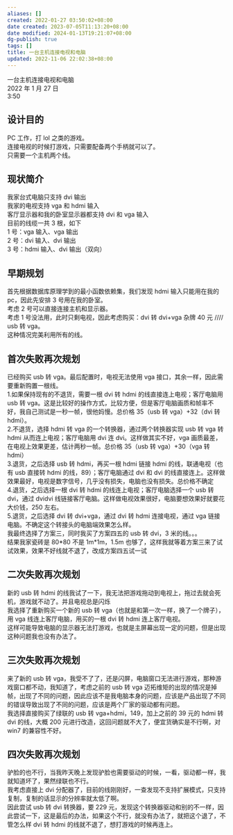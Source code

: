 ```yaml
---
aliases: []
created: 2022-01-27 03:50:02+08:00
date created: 2023-07-05T11:13:20+08:00
date modified: 2024-01-13T19:21:07+08:00
dg-publish: true
tags: []
title: 一台主机连接电视和电脑
updated: 2022-11-06 22:02:38+08:00
---
```


一台主机连接电视和电脑  
2022 年 1 月 27 日  
3:50

## 设计目的
PC 工作，打 lol 之类的游戏。  
连接电视的时候打游戏，只需要配备两个手柄就可以了。  
只需要一个主机两个线。
## 现状简介
我家台式电脑只支持 dvi 输出  
我家的电视支持 vga 和 hdmi 输入  
客厅显示器和我的卧室显示器都支持 dvi 和 vga 输入  
目前的线缆一共 3 根，如下  
1 号：vga 输入、vga 输出  
2 号：dvi 输入、dvi 输出  
3 号：hdmi 输入、dvi 输出（双向）
## 早期规划
首先根据数据库原理学到的最小函数依赖集，我们发现 hdmi 输入只能用在我的 pc，因此先安排 3 号用在我的卧室。  
考虑 2 号可以直接连接主机和显示器。  
考虑 1 号没法用，此时只剩电视，因此考虑购买：dvi 转 dvi+vga 杂牌 40 元 //// usb 转 vga。  
这种情况完美利用所有的线。
## 首次失败再次规划
已经购买 usb 转 vga。最后配置时，电视无法使用 vga 接口，其余一样，因此需要重新购置一根线。  
1.如果保持现有的不退货，需要一根 dvi 转 hdmi 的线直接连上电视；客厅电脑用 usb 转 vga。这是比较好的操作方式，比较方便，但是客厅电脑画质和帧率不好，我自己测试是一秒一帧，很他妈慢。总价格 35（usb 转 vga）+32（dvi 转 hdmi）。  
2.不退货，选择 hdmi 转 vga 的一个转换器，通过两个转换器实现 usb 转 vga 转 hdmi 从而连上电视；客厅电脑用 dvi 连 dvi。这样做其实不好，vga 画质最差，在电视上效果更差，估计两秒一帧。总价格 35（usb 转 vga）+30（vga 转 hdmi）  
3.退货，之后选择 usb 转 hdmi，再买一根 hdmi 链接 hdmi 的线，联通电视（也有 usb 直接转 hdmi 的线，89）；客厅电脑通过 dvi 和 dvi 的线直接连上。这样做效果最好，电视是数字信号，几乎没有损失，电脑也没有损失。总价格不确定  
4.退货，之后选择一根 dvi 转 hdmi 的线连上电视；客厅电脑选择一个 usb 转 dvi，通过 dvidvi 线链接客厅电脑。这样做电视效果很好，电脑要想效果好就要花大价钱，250 左右。  
5.退货，之后选择 dvi 转 dvi+vga，通过 dvi 转 hdmi 连接电视，通过 vga 链接电脑。不确定这个转接头的电脑端效果怎么样。  
我最终选择了方案三，同时我买了方案四五的 usb 转 dvi，3 米的线。。。  
结果我家瓷砖是 80\*80 不是 1m\*1m，1.5m 也够了，这样我就等着方案三来了试试效果，效果不好线就不退了，改成方案四五试一试
## 二次失败再次规划
新的 usb 转 hdmi 的线我试了一下，我无法把游戏拖动到电视上，拖过去就会死机，游戏就不动了。并且电视总是闪烁  
我选择了重新购买一个新的 usb 转 vga（也就是和第一次一样，换了一个牌子），用 vga 线连上客厅电脑，用买的一根 dvi 转 hdmi 连上客厅电视。  
这样可能导致电脑的显示器无法打游戏，也就是主屏幕出现一定的问题，但是出现这种问题我也没有办法了。
## 三次失败再次规划
来了新的 usb 转 vga，我受不了了，还是闪屏，电脑窗口无法进行游戏，那种游戏窗口都不动，我知道了，考虑之前的 usb 转 vga 迈拓维矩的出现的情况是掉帧，出现了不同的问题，因此应该不是我电脑本身的问题，应该是产品出现了不同的错误导致出现了不同的问题，应该是两个厂家的驱动都有问题。  
我选择直接购买了绿联的 usb 转 vga+hdmi，149，加上之前的 39 元的 hdmi 转 dvi 的线，大概 200 元进行改造，这回问题就不大了，便宜货确实是不行啊，对 win7 的兼容性不好。
## 四次失败再次规划
驴脸的也不行，当我昨天晚上发现驴脸也需要驱动的时候，一看，驱动都一样，我就知道坏了，果然绿联也不行。  
我考虑直接上 dvi 分配器了，目前的线刚刚好，一查发现不支持扩展模式，只支持复制，复制的话显示的分辨率就太低了啊。  
因此尝试 usb 转 dvi 转换器，要 229 元，发现这个转换器驱动和别的不一样，因此尝试一下，这是最后的办法，如果这个不行，就没有办法了，就把这个退了，不管怎么样 dvi 转 hdmi 的线就不退了，想打游戏的时候再连上。
